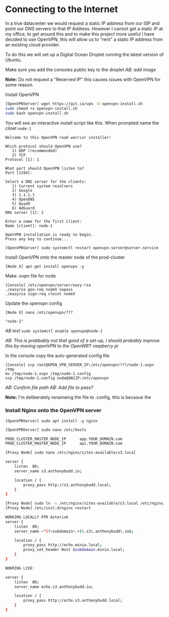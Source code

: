 # Connecting to the Internet

In a true datacenter we would request a static IP address from our ISP and point our DNS servers to that IP Address. However I cannot get a static IP at my office, to get around this and to make this project more useful I have decided to use OpenVPN, this will allow  us to "rent" a static IP address from an existing cloud provider.

To do this we will set up a Digital Ocean Droplet running the latest version of Ubuntu.

Make sure you add the consoles public key to the droplet
_AB: add image_

__Note:__ Do not request a "Reserved IP" this causes issues with OpenVPN for some reason.

Install OpenVPN
```sh
[OpenVPNServer] wget https://git.io/vpn -O openvpn-install.sh
sudo chmod +x openvpn-install.sh
sudo bash openvpn-install.sh
```

You will see an interactive install script like this. When prompted name the clinet `node-1`
```
Welcome to this OpenVPN road warrior installer!

Which protocol should OpenVPN use?
   1) UDP (recommended)
   2) TCP
Protocol [1]: 1

What port should OpenVPN listen to?
Port [1194]: 

Select a DNS server for the clients:
   1) Current system resolvers
   2) Google
   3) 1.1.1.1
   4) OpenDNS
   5) Quad9
   6) AdGuard
DNS server [1]: 2

Enter a name for the first client:
Name [client]: node-1

OpenVPN installation is ready to begin.
Press any key to continue...
```

```sh
[OpenVPNServer] sudo systemctl restart openvpn-server@server.service
```

Install OpenVPN onto the master node of the prod-cluster
```
[Node X] apt-get install openvpn -y
```

Make .ovpn file for node

```
[Console] /etc/openvpn/server/easy-rsa
./easyrsa gen-req nodeX nopass
./easyrsa sign-req cleint nodeX

```

Update the openvpn config 

```
[Node X] nano /etc/openvpn/???

"node-1"
```

_AB test `sudo systemctl enable openvpn@node-1`_

_AB: This is probbably not that good of a set-up, i should probably improve this by moving openVPN to the OpenWRT raspberry pi_

In the console copy the auto-generated config file 

```
[Console] scp root@OPEN_VPN_SERVER_IP:/etc/openvpn/???/node-1.ovpn /tmp
mv /tmp/node-1.ovpn /tmp/node-1.config
scp /tmp/node-1.config node@$N1IP:/etc/openvpn
```

_AB: Confirm file path_
_AB: Add file to pass?_

__Note:__ I'm deliberately renameing the file to .config, this is becasue the 

### Install Nginx onto the OpenVPN server


```[OpenVPNServer] sudo apt install -y nginx```


```sh
[OpenVPNServer] sudo nano /etc/hosts

PROD_CLUSTER_MASTER_NODE_IP      app.YOUR_DOMAIN.com
PROD_CLUSTER_MASTER_NODE_IP      api.YOUR_DOMAIN.com
```

```sh
[Proxy Node] sudo nano /etc/nginx/sites-available/s3.local

server {
    listen  80;
    server_name s3.anthonybudd.io;

    location / {
        proxy_pass http://s3.anthonybudd.local;
    }
}

[Proxy Node] sudo ln -s /etc/nginx/sites-available/s3.local /etc/nginx/sites-enabled/
[Proxy Node] /etc/init.d/nginx restart

WORKIMG LOCALLY FPR Asterixk
server {
    listen  80;
    server_name ~^(?<subdomain>.+)\.s3\.anthonybudd\.io$;

    location / {
        proxy_pass http://echo.minio.local;
        proxy_set_header Host $subdomain.minio.local;
    }
}

WOKRING LIVE:

server {
    listen  80;
    server_name echo.s3.anthonybudd.io;

    location / {
        proxy_pass http://echo.s3.anthonybudd.local;
    }
}


